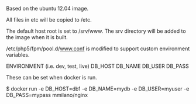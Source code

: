 Based on the ubuntu 12.04 image.

All files in etc will be copied to /etc.

The default host root is set to /srv/www. The srv directory
will be added to the image when it is built.

/etc/php5/fpm/pool.d/www.conf is modified to support
custom environment variables.

ENVIRONMENT (i.e. dev, test, live)
DB_HOST
DB_NAME
DB_USER
DB_PASS

These can be set when docker is run.

$ docker run -e DB_HOST=db1 -e DB_NAME=mydb -e DB_USER=myuser -e DB_PASS=mypass mmilano/nginx
